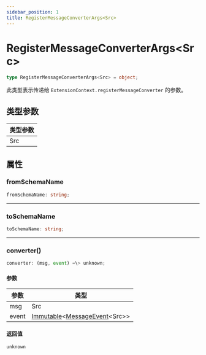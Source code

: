 ```yaml
---
sidebar_position: 1
title: RegisterMessageConverterArgs<Src>
---
```


# RegisterMessageConverterArgs\<Src\>

```typescript
type RegisterMessageConverterArgs<Src> = object;
```

此类型表示传递给 `ExtensionContext.registerMessageConverter` 的参数。

## 类型参数

| 类型参数 |
| -------------- |
| Src            |

## 属性

### fromSchemaName

```typescript
fromSchemaName: string;
```

---

### toSchemaName

```typescript
toSchemaName: string;
```

---

### converter()

```typescript
converter: (msg, event) =\> unknown;
```

#### 参数

| 参数 | 类型                                                                                                               |
| --------- | ------------------------------------------------------------------------------------------------------------------ |
| msg       | Src                                                                                                                |
| event     | [Immutable](../6-other/2-immutable.md)\<[MessageEvent](../6-other/3-message-event.md)\<Src\>\> |

#### 返回值

`unknown` 